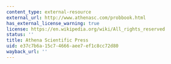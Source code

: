 ```yaml
---
content_type: external-resource
external_url: http://www.athenasc.com/probbook.html
has_external_license_warning: true
license: https://en.wikipedia.org/wiki/All_rights_reserved
status: ''
title: Athena Scientific Press
uid: e37c7b6a-15c7-4666-aee7-ef1c8cc72d80
wayback_url: ''
---
```

